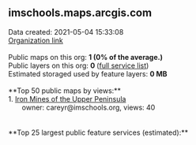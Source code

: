 <h2>imschools.maps.arcgis.com</h2> Data created: 2021-05-04 15:33:08 <br /><a target='new' href='https://imschools.maps.arcgis.com'>Organization link</a><br /><br />Public maps on this org: <b>1 (0% of the average.)</b><br />Public layers on this org: <b>0 </b>(<a target='new' href='https://services.arcgis.com/Q7zYgdkZeOvmoLVF/ArcGIS/rest/services'>full service list</a>)<br />Estimated storaged used by feature layers: <b>0 MB</b><br /><br />**Top 50 public maps by views:**<br />  1. <a target='new' href='https://www.arcgis.com/home/item.html?id=08843dc07d974ca99af76755438af161'>Iron Mines of the Upper Peninsula</a> <br />  &nbsp;&nbsp;&nbsp;&nbsp; &nbsp;&nbsp;owner: careyr@imschools.org, views: 40<br /><br /><br />**Top 25 largest public feature services (estimated):**<br />
